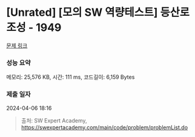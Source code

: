 # [Unrated] [모의 SW 역량테스트] 등산로 조성 - 1949 

[문제 링크](https://swexpertacademy.com/main/code/problem/problemDetail.do?contestProbId=AV5PoOKKAPIDFAUq) 

### 성능 요약

메모리: 25,576 KB, 시간: 111 ms, 코드길이: 6,159 Bytes

### 제출 일자

2024-04-06 18:16



> 출처: SW Expert Academy, https://swexpertacademy.com/main/code/problem/problemList.do